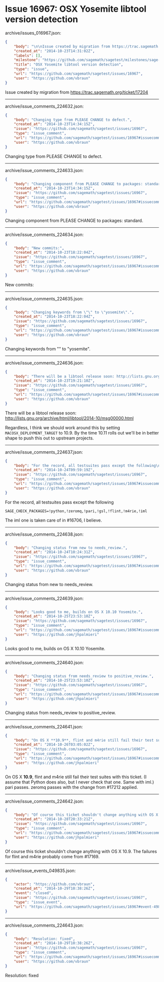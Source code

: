 # Issue 16967: OSX Yosemite libtool version detection

archive/issues_016967.json:
```json
{
    "body": "\n\nIssue created by migration from https://trac.sagemath.org/ticket/17204\n\n",
    "created_at": "2014-10-23T14:31:02Z",
    "labels": [],
    "milestone": "https://github.com/sagemath/sagetest/milestones/sage-6.4",
    "title": "OSX Yosemite libtool version detection",
    "type": "issue",
    "url": "https://github.com/sagemath/sagetest/issues/16967",
    "user": "https://github.com/vbraun"
}
```


Issue created by migration from https://trac.sagemath.org/ticket/17204





---

archive/issue_comments_224632.json:
```json
{
    "body": "Changing type from PLEASE CHANGE to defect.",
    "created_at": "2014-10-23T14:34:15Z",
    "issue": "https://github.com/sagemath/sagetest/issues/16967",
    "type": "issue_comment",
    "url": "https://github.com/sagemath/sagetest/issues/16967#issuecomment-224632",
    "user": "https://github.com/vbraun"
}
```

Changing type from PLEASE CHANGE to defect.



---

archive/issue_comments_224633.json:
```json
{
    "body": "Changing component from PLEASE CHANGE to packages: standard.",
    "created_at": "2014-10-23T14:34:15Z",
    "issue": "https://github.com/sagemath/sagetest/issues/16967",
    "type": "issue_comment",
    "url": "https://github.com/sagemath/sagetest/issues/16967#issuecomment-224633",
    "user": "https://github.com/vbraun"
}
```

Changing component from PLEASE CHANGE to packages: standard.



---

archive/issue_comments_224634.json:
```json
{
    "body": "New commits:",
    "created_at": "2014-10-23T18:22:04Z",
    "issue": "https://github.com/sagemath/sagetest/issues/16967",
    "type": "issue_comment",
    "url": "https://github.com/sagemath/sagetest/issues/16967#issuecomment-224634",
    "user": "https://github.com/vbraun"
}
```

New commits:



---

archive/issue_comments_224635.json:
```json
{
    "body": "Changing keywords from \"\" to \"yosemite\".",
    "created_at": "2014-10-23T18:22:04Z",
    "issue": "https://github.com/sagemath/sagetest/issues/16967",
    "type": "issue_comment",
    "url": "https://github.com/sagemath/sagetest/issues/16967#issuecomment-224635",
    "user": "https://github.com/vbraun"
}
```

Changing keywords from "" to "yosemite".



---

archive/issue_comments_224636.json:
```json
{
    "body": "There will be a libtool release soon: http://lists.gnu.org/archive/html/libtool/2014-10/msg00000.html\n\nRegardless, I think we should work around this by setting `MACOSX_DEPLOYMENT_TARGET` to 10.9. By the time 10.11 rolls out we'll be in better shape to push this out to upstream projects.",
    "created_at": "2014-10-23T19:21:10Z",
    "issue": "https://github.com/sagemath/sagetest/issues/16967",
    "type": "issue_comment",
    "url": "https://github.com/sagemath/sagetest/issues/16967#issuecomment-224636",
    "user": "https://github.com/vbraun"
}
```

There will be a libtool release soon: http://lists.gnu.org/archive/html/libtool/2014-10/msg00000.html

Regardless, I think we should work around this by setting `MACOSX_DEPLOYMENT_TARGET` to 10.9. By the time 10.11 rolls out we'll be in better shape to push this out to upstream projects.



---

archive/issue_comments_224637.json:
```json
{
    "body": "For the record, all testsuites pass except the following\n\n```\nSAGE_CHECK_PACKAGES=!python,!zeromq,!pari,!gsl,!flint,!m4rie,!iml\n```\n\nThe iml one is taken care of in #16706, I believe.",
    "created_at": "2014-10-24T09:59:19Z",
    "issue": "https://github.com/sagemath/sagetest/issues/16967",
    "type": "issue_comment",
    "url": "https://github.com/sagemath/sagetest/issues/16967#issuecomment-224637",
    "user": "https://github.com/vbraun"
}
```

For the record, all testsuites pass except the following

```
SAGE_CHECK_PACKAGES=!python,!zeromq,!pari,!gsl,!flint,!m4rie,!iml
```

The iml one is taken care of in #16706, I believe.



---

archive/issue_comments_224638.json:
```json
{
    "body": "Changing status from new to needs_review.",
    "created_at": "2014-10-24T10:24:31Z",
    "issue": "https://github.com/sagemath/sagetest/issues/16967",
    "type": "issue_comment",
    "url": "https://github.com/sagemath/sagetest/issues/16967#issuecomment-224638",
    "user": "https://github.com/vbraun"
}
```

Changing status from new to needs_review.



---

archive/issue_comments_224639.json:
```json
{
    "body": "Looks good to me, builds on OS X 10.10 Yosemite.",
    "created_at": "2014-10-25T23:53:10Z",
    "issue": "https://github.com/sagemath/sagetest/issues/16967",
    "type": "issue_comment",
    "url": "https://github.com/sagemath/sagetest/issues/16967#issuecomment-224639",
    "user": "https://github.com/jhpalmieri"
}
```

Looks good to me, builds on OS X 10.10 Yosemite.



---

archive/issue_comments_224640.json:
```json
{
    "body": "Changing status from needs_review to positive_review.",
    "created_at": "2014-10-25T23:53:10Z",
    "issue": "https://github.com/sagemath/sagetest/issues/16967",
    "type": "issue_comment",
    "url": "https://github.com/sagemath/sagetest/issues/16967#issuecomment-224640",
    "user": "https://github.com/jhpalmieri"
}
```

Changing status from needs_review to positive_review.



---

archive/issue_comments_224641.json:
```json
{
    "body": "On OS X **10.9**, flint and m4rie still fail their test suites with this ticket. (I assume that Python does also, but I never check that one. Same with iml.) pari passes. zeromq passes with the change from #17212 applied.",
    "created_at": "2014-10-26T03:05:02Z",
    "issue": "https://github.com/sagemath/sagetest/issues/16967",
    "type": "issue_comment",
    "url": "https://github.com/sagemath/sagetest/issues/16967#issuecomment-224641",
    "user": "https://github.com/jhpalmieri"
}
```

On OS X **10.9**, flint and m4rie still fail their test suites with this ticket. (I assume that Python does also, but I never check that one. Same with iml.) pari passes. zeromq passes with the change from #17212 applied.



---

archive/issue_comments_224642.json:
```json
{
    "body": "Of course this ticket shouldn't change anything with OS X 10.9. The failures for flint and m4rie probably come from #17169.",
    "created_at": "2014-10-28T20:33:21Z",
    "issue": "https://github.com/sagemath/sagetest/issues/16967",
    "type": "issue_comment",
    "url": "https://github.com/sagemath/sagetest/issues/16967#issuecomment-224642",
    "user": "https://github.com/jhpalmieri"
}
```

Of course this ticket shouldn't change anything with OS X 10.9. The failures for flint and m4rie probably come from #17169.



---

archive/issue_events_049835.json:
```json
{
    "actor": "https://github.com/vbraun",
    "created_at": "2014-10-29T10:38:26Z",
    "event": "closed",
    "issue": "https://github.com/sagemath/sagetest/issues/16967",
    "type": "issue_event",
    "url": "https://github.com/sagemath/sagetest/issues/16967#event-49835"
}
```



---

archive/issue_comments_224643.json:
```json
{
    "body": "Resolution: fixed",
    "created_at": "2014-10-29T10:38:26Z",
    "issue": "https://github.com/sagemath/sagetest/issues/16967",
    "type": "issue_comment",
    "url": "https://github.com/sagemath/sagetest/issues/16967#issuecomment-224643",
    "user": "https://github.com/vbraun"
}
```

Resolution: fixed
